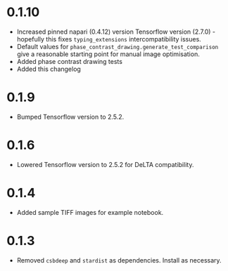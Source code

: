 # 0.1.10

* Increased pinned napari (0.4.12) version Tensorflow version (2.7.0) - hopefully this fixes `typing_extensions` intercompatibility issues.
* Default values for `phase_contrast_drawing.generate_test_comparison` give a reasonable starting point for manual image optimisation.
* Added phase contrast drawing tests
* Added this changelog
# 0.1.9

* Bumped Tensorflow version to 2.5.2.

# 0.1.6

* Lowered Tensorflow version to 2.5.2 for DeLTA compatibility.

# 0.1.4

* Added sample TIFF images for example notebook.

# 0.1.3

* Removed `csbdeep` and `stardist` as dependencies. Install as necessary.